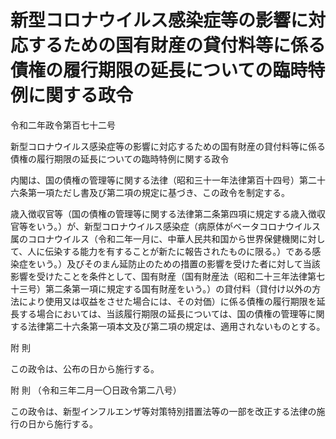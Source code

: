 # 新型コロナウイルス感染症等の影響に対応するための国有財産の貸付料等に係る債権の履行期限の延長についての臨時特例に関する政令

令和二年政令第百七十二号

新型コロナウイルス感染症等の影響に対応するための国有財産の貸付料等に係る債権の履行期限の延長についての臨時特例に関する政令

内閣は、国の債権の管理等に関する法律（昭和三十一年法律第百十四号）第二十六条第一項ただし書及び第二項の規定に基づき、この政令を制定する。

歳入徴収官等（国の債権の管理等に関する法律第二条第四項に規定する歳入徴収官等をいう。）が、新型コロナウイルス感染症（病原体がベータコロナウイルス属のコロナウイルス（令和二年一月に、中華人民共和国から世界保健機関に対して、人に伝染する能力を有することが新たに報告されたものに限る。）である感染症をいう。）及びそのまん延防止のための措置の影響を受けた者に対して当該影響を受けたことを条件として、国有財産（国有財産法（昭和二十三年法律第七十三号）第二条第一項に規定する国有財産をいう。）の貸付料（貸付け以外の方法により使用又は収益をさせた場合には、その対価）に係る債権の履行期限を延長する場合においては、当該履行期限の延長については、国の債権の管理等に関する法律第二十六条第一項本文及び第二項の規定は、適用されないものとする。

附 則

この政令は、公布の日から施行する。

附 則 （令和三年二月一〇日政令第二八号）

この政令は、新型インフルエンザ等対策特別措置法等の一部を改正する法律の施行の日から施行する。
